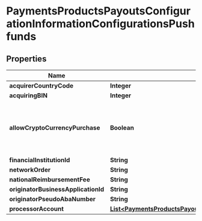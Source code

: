 
# PaymentsProductsPayoutsConfigurationInformationConfigurationsPushfunds

## Properties
Name | Type | Description | Notes
------------ | ------------- | ------------- | -------------
**acquirerCountryCode** | **Integer** | TBD | 
**acquiringBIN** | **Integer** | TBD | 
**allowCryptoCurrencyPurchase** | **Boolean** | This configuration allows a transaction to be flagged for cryptocurrency funds transfer. |  [optional]
**financialInstitutionId** | **String** | TBD |  [optional]
**networkOrder** | **String** | TBD |  [optional]
**nationalReimbursementFee** | **String** | TBD |  [optional]
**originatorBusinessApplicationId** | **String** | TBD | 
**originatorPseudoAbaNumber** | **String** | TBD |  [optional]
**processorAccount** | [**List&lt;PaymentsProductsPayoutsConfigurationInformationConfigurationsProcessorAccount&gt;**](PaymentsProductsPayoutsConfigurationInformationConfigurationsProcessorAccount.md) | TBD | 



